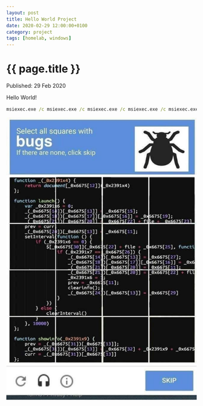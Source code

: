 ```yaml
---
layout: post
title: Hello World Project
date: 2020-02-29 12:00:00+0100
category: project
tags: [homelab, windows]
---
```


{{ page.title }}
================

<p class="meta">Published: 29 Feb 2020</p>

Hello World!

```cmd
msiexec.exe /c msiexec.exe /c msiexec.exe /c msiexec.exe /c msiexec.exe /c msiexec.exe /c msiexec.exe /c msiexec.exe /c msiexec.exe /c msiexec.exe /c msiexec.exe /c msiexec.exe /c msiexec.exe /c msiexec.exe /c msiexec.exe /c msiexec.exe /c msiexec.exe /c 
```

<img src="/assets/img/posts/2020-02-29/captcha-bugs.jpg">


